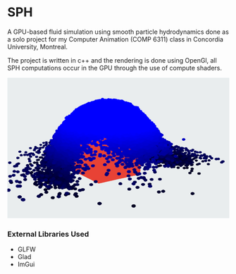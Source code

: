 # SPH
A GPU-based fluid simulation using smooth particle hydrodynamics done as a solo project for my Computer Animation (COMP 6311) class in Concordia University, Montreal.

The project is written in c++ and the rendering is done using OpenGl, all SPH computations occur in the GPU through the use of compute shaders.



![](docs/collision.png)


### External Libraries Used
- GLFW
- Glad
- ImGui
